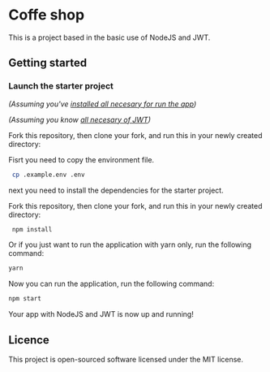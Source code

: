 # Coffe shop

This is a project based in the basic use of NodeJS and JWT.

## Getting started

### Launch the starter project

*(Assuming you've [installed all necesary for run the app](https://nodejs.org/es/))*

*(Assuming you know [all necesary of JWT](https://jwt.io/))*


Fork this repository, then clone your fork, and run this in your newly created directory:

Fisrt you need to copy the environment file.
``` bash
 cp .example.env .env
```

next you need to install the dependencies for the starter project.


Fork this repository, then clone your fork, and run this in your newly created directory:
``` bash
 npm install
```

Or if you just want to run the application with yarn only, run the following command:
``` bash
yarn
```

Now you can run the application, run the following command:
``` bash
npm start
```


Your app with NodeJS and JWT is now up and running! 


## Licence
This project is open-sourced software licensed under the MIT license.